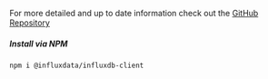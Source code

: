 For more detailed and up to date information check out the <a href="https://github.com/influxdata/influxdb-client-js" target="_blank"  rel="noreferrer">GitHub Repository</a>

##### Install via NPM

```
npm i @influxdata/influxdb-client
```
